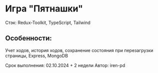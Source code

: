 # Игра "Пятнашки"

Стэк:
Redux-Toolkit, TypeScript, Tailwind

## Особенности:
Учет ходов, история ходов, сохранение состояния при перезагрузки страницы, Express, MongoDB

Срок выполнения: 02.10.2024 + 2 недели
Автор: iren-pd
